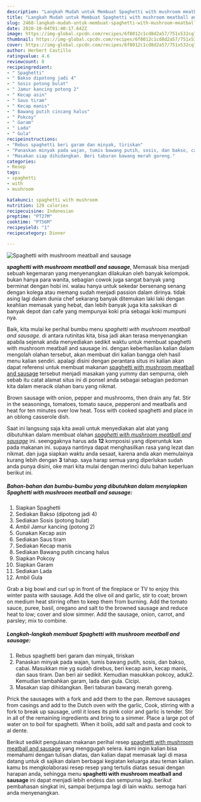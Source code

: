 ```yaml
---
description: "Langkah Mudah untuk Membuat Spaghetti with mushroom meatball and sausage yang Enak"
title: "Langkah Mudah untuk Membuat Spaghetti with mushroom meatball and sausage yang Enak"
slug: 2468-langkah-mudah-untuk-membuat-spaghetti-with-mushroom-meatball-and-sausage-yang-enak
date: 2020-10-04T01:40:17.642Z
image: https://img-global.cpcdn.com/recipes/6f8012c1cd8d2a57/751x532cq70/spaghetti-with-mushroom-meatball-and-sausage-foto-resep-utama.jpg
thumbnail: https://img-global.cpcdn.com/recipes/6f8012c1cd8d2a57/751x532cq70/spaghetti-with-mushroom-meatball-and-sausage-foto-resep-utama.jpg
cover: https://img-global.cpcdn.com/recipes/6f8012c1cd8d2a57/751x532cq70/spaghetti-with-mushroom-meatball-and-sausage-foto-resep-utama.jpg
author: Herbert Castillo
ratingvalue: 4.6
reviewcount: 8
recipeingredient:
- " Spaghetti"
- " Bakso dipotong jadi 4"
- " Sosis potong bulat"
- " Jamur kancing potong 2"
- " Kecap asin"
- " Saus tiram"
- " Kecap manis"
- " Bawang putih cincang halus"
- " Pokcoy"
- " Garam"
- " Lada"
- " Gula"
recipeinstructions:
- "Rebus spaghetti beri garam dan minyak, tiriskan"
- "Panaskan minyak pada wajan, tumis bawang putih, sosis, dan bakso, cabai. Masukkan mie yg sudah direbus, beri kecap asin, kecap manis, dan saus tiram. Dan beri air sedikit. Kemudian masukkan pokcoy, aduk2. Kemudian tambahkan garam, lada dan gula. Cicipi."
- "Masakan siap dihidangkan. Beri taburan bawang merah goreng."
categories:
- Resep
tags:
- spaghetti
- with
- mushroom

katakunci: spaghetti with mushroom 
nutrition: 129 calories
recipecuisine: Indonesian
preptime: "PT27M"
cooktime: "PT56M"
recipeyield: "1"
recipecategory: Dinner

---
```



![Spaghetti with mushroom meatball and sausage](https://img-global.cpcdn.com/recipes/6f8012c1cd8d2a57/751x532cq70/spaghetti-with-mushroom-meatball-and-sausage-foto-resep-utama.jpg)

<b><i>spaghetti with mushroom meatball and sausage</i></b>, Memasak bisa menjadi sebuah kegemaran yang menyenangkan dilakukan oleh banyak kelompok. bukan hanya para wanita, sebagian cowok juga sangat banyak yang berminat dengan hobi ini. walau hanya untuk sekedar bersenang senang dengan kolega atau memang sudah menjadi passion dalam dirinya. tidak asing lagi dalam dunia chef sekarang banyak ditemukan laki laki dengan keahlian memasak yang hebat, dan lebih banyak juga kita saksikan di banyak depot dan cafe yang mempunyai koki pria sebagai koki mumpuni nya.

Baik, kita mulai ke perihal bumbu menu <i>spaghetti with mushroom meatball and sausage</i>. di antara rutinitas kita, bisa jadi akan terasa menyenangkan apabila sejenak anda menyediakan sedikit waktu untuk membuat spaghetti with mushroom meatball and sausage ini. dengan keberhasilan kalian dalam mengolah olahan tersebut, akan membuat diri kalian bangga oleh hasil menu kalian sendiri. apalagi disini dengan perantara situs ini kalian akan dapat referensi untuk membuat makanan <u>spaghetti with mushroom meatball and sausage</u> tersebut menjadi masakan yang yummy dan sempurna, oleh sebab itu catat alamat situs ini di ponsel anda sebagai sebagian pedoman kita dalam meracik olahan baru yang nikmat.

Brown sausage with onion, pepper and mushrooms, then drain any fat. Stir in the seasonings, tomatoes, tomato sauce, pepperoni and meatballs and heat for ten minutes over low heat. Toss with cooked spaghetti and place in an oblong casserole dish.


Saat ini langsung saja kita awali untuk menyediakan alat alat yang dibutuhkan dalam membuat olahan <u><i>spaghetti with mushroom meatball and sausage</i></u> ini. seenggaknya harus ada <b>12</b> komposisi yang diperuntuk kan pada makanan ini. supaya nantinya dapat menghasilkan rasa yang lezat dan nikmat. dan juga siapkan waktu anda sesaat, karena anda akan memulainya kurang lebih dengan <b>3</b> tahap. saya harap semua yang diperlukan sudah anda punya disini, oke mari kita mulai dengan merinci dulu bahan keperluan berikut ini.

<!--inarticleads1-->

##### Bahan-bahan dan bumbu-bumbu yang dibutuhkan dalam menyiapkan Spaghetti with mushroom meatball and sausage:

1. Siapkan  Spaghetti
1. Sediakan  Bakso (dipotong jadi 4)
1. Sediakan  Sosis (potong bulat)
1. Ambil  Jamur kancing (potong 2)
1. Gunakan  Kecap asin
1. Sediakan  Saus tiram
1. Sediakan  Kecap manis
1. Sediakan  Bawang putih cincang halus
1. Siapkan  Pokcoy
1. Siapkan  Garam
1. Sediakan  Lada
1. Ambil  Gula


Grab a big bowl and curl up in front of the fireplace or TV to enjoy this winter pasta with sausage. Add the olive oil and garlic, stir to coat; brown on medium heat stirring often to keep them from burning. Add the tomato sauce, puree, basil, oregano and salt to the browned sausage and reduce heat to low; cover and slow simmer. Add the sausage, onion, carrot, and parsley; mix to combine. 

<!--inarticleads2-->

##### Langkah-langkah membuat Spaghetti with mushroom meatball and sausage:

1. Rebus spaghetti beri garam dan minyak, tiriskan
1. Panaskan minyak pada wajan, tumis bawang putih, sosis, dan bakso, cabai. Masukkan mie yg sudah direbus, beri kecap asin, kecap manis, dan saus tiram. Dan beri air sedikit. Kemudian masukkan pokcoy, aduk2. Kemudian tambahkan garam, lada dan gula. Cicipi.
1. Masakan siap dihidangkan. Beri taburan bawang merah goreng.


Prick the sausages with a fork and add them to the pan. Remove sausages from casings and add to the Dutch oven with the garlic, Cook, stirring with a fork to break up sausage, until it loses its pink color and garlic is tender. Stir in all of the remaining ingredients and bring to a simmer. Place a large pot of water on to boil for spaghetti. When it boils, add salt and pasta and cook to al dente. 

Berikut sedikit pengulasan makanan perihal resep <u>spaghetti with mushroom meatball and sausage</u> yang menggugah selera. kami ingin kalian bisa memahami dengan tulisan diatas, dan kalian dapat memasak lagi di masa datang untuk di sajikan dalam berbagai kegiatan keluarga atau teman kalian. kamu bs mengkolaborasi resep resep yang tertulis diatas sesuai dengan harapan anda, sehingga menu <b>spaghetti with mushroom meatball and sausage</b> ini dapat menjadi lebih endess dan sempurna lagi. berikut pembahasan singkat ini, sampai berjumpa lagi di lain waktu. semoga hari anda menyenangkan.
